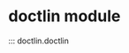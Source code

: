 # doctlin module

::: doctlin.doctlin
<!--
    handler: python
    options:
        members:
            - doc_to_lin
        show_root_heading: false
        show_source: false
-->